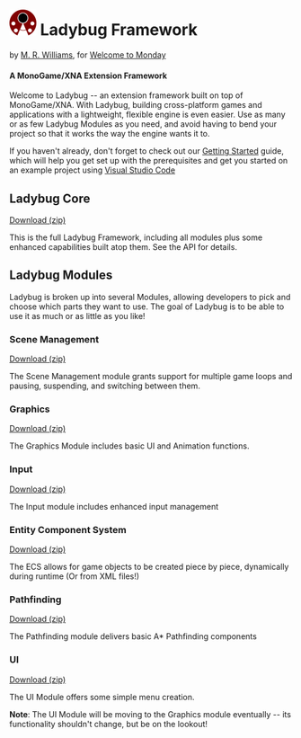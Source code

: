 
# ![logo](images/icon48.png) Ladybug Framework

by [M. R. Williams](http://m-r-williams.com), for [Welcome to Monday](http://welcometomonday.com)

#### A MonoGame/XNA Extension Framework

Welcome to Ladybug -- an extension framework built on top of MonoGame/XNA. With Ladybug, building cross-platform games and applications with a lightweight, flexible engine is even easier. Use as many or as few Ladybug Modules as you need, and avoid having to bend your project so that it works the way the engine wants it to.

If you haven't already, don't forget to check out our [Getting Started](/ladybug/articles/installation.html) guide, which will help you get set up with the prerequisites and get you started on an example project using [Visual Studio Code](https://code.visualstudio.com/)

## Ladybug Core 
[Download (zip)](files/ladybug.zip)

This is the full Ladybug Framework, including all modules plus some enhanced capabilities built atop them.
See the API for details.

## Ladybug Modules
Ladybug is broken up into several Modules, allowing developers to pick and choose which parts they want to use. The goal of Ladybug is
to be able to use it as much or as little as you like!

### Scene Management
[Download (zip)](files/ladybug-scm.zip)

The Scene Management module grants support for multiple game loops and pausing, suspending, and switching between them.

### Graphics
[Download (zip)](files/ladybug-graphics.zip)

The Graphics Module includes basic UI and Animation functions.

### Input
[Download (zip)](files/ladybug-input.zip)

The Input module includes enhanced input management

### Entity Component System
[Download (zip)](files/ladybug-ecs.zip)

The ECS allows for game objects to be created piece by piece, dynamically during runtime (Or from XML files!)

### Pathfinding
[Download (zip)](files/ladybug-pathfinding.zip)

The Pathfinding module delivers basic A* Pathfinding components

### UI
[Download (zip)](files/ladybug-ui.zip)

The UI Module offers some simple menu creation.

**Note**: The UI Module will be moving to the Graphics module eventually -- its functionality shouldn't change, but be on the lookout!
